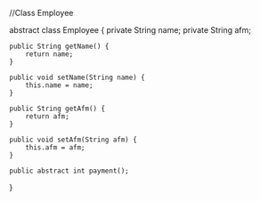 //Class Employee

abstract class Employee {
    private String name;
    private  String afm;

    public String getName() {
        return name;
    }

    public void setName(String name) {
        this.name = name;
    }

    public String getAfm() {
        return afm;
    }

    public void setAfm(String afm) {
        this.afm = afm;
    }
    
    public abstract int payment();
}
